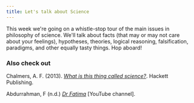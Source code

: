 ```yaml
---
title: Let's talk about Science
---
```


This week we're going on a whistle-stop tour of the main issues in philosophy of science. We'll talk about facts (that may or may not care about your feelings), hypotheses, theories, logical reasoning, falsification, paradigms, and other equally tasty things. Hop aboard!

### Also check out

Chalmers, A. F. (2013). [_What is this thing called science?_](http://www.pmf.unizg.hr/_download/repository/1._Dodatna_literatura_%28filozofija_znanosti%29%5B3%5D.pdf). Hackett Publishing.

Abdurrahman, F (n.d.) [_Dr Fatima_](https://www.youtube.com/@dr.fatima) [YouTube channel].

